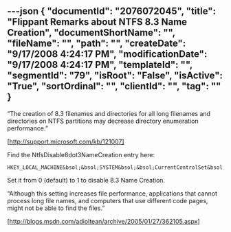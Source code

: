 ---json
{
  "documentId": "2076072045",
  "title": "Flippant Remarks about NTFS 8.3 Name Creation",
  "documentShortName": "",
  "fileName": "",
  "path": "",
  "createDate": "9/17/2008 4:24:17 PM",
  "modificationDate": "9/17/2008 4:24:17 PM",
  "templateId": "",
  "segmentId": "79",
  "isRoot": "False",
  "isActive": "True",
  "sortOrdinal": "",
  "clientId": "",
  "tag": ""
}
---

“The creation of 8.3 filenames and directories for all long filenames and directories on NTFS partitions may decrease directory enumeration performance.”

[http://support.microsoft.com/kb/121007]

Find the NtfsDisable8dot3NameCreation entry here:

    HKEY_LOCAL_MACHINE&bsol;&bsol;SYSTEM&bsol;&bsol;CurrentControlSet&bsol;&bsol;Control&bsol;&bsol;FileSystem 

Set it from 0 (default) to 1 to disable 8.3 Name Creation.

“Although this setting increases file performance, applications that cannot process long file names, and computers that use different code pages, might not be able to find the files.”

[http://blogs.msdn.com/adioltean/archive/2005/01/27/362105.aspx]
